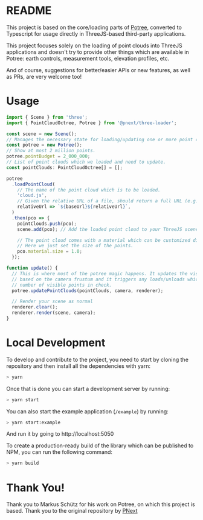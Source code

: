 # README

This project is based on the core/loading parts of [Potree](http://potree.org/), converted to Typescript for usage directly in ThreeJS-based third-party applications.

This project focuses solely on the loading of point clouds into ThreeJS applications and doesn't try to provide other things which are available in Potree: earth controls, measurement tools, elevation profiles, etc.

And of course, suggestions for better/easier APIs or new features, as well as PRs, are very welcome too!

# Usage

```typescript
import { Scene } from 'three';
import { PointCloudOctree, Potree } from '@pnext/three-loader';

const scene = new Scene();
// Manages the necessary state for loading/updating one or more point clouds.
const potree = new Potree();
// Show at most 2 million points.
potree.pointBudget = 2_000_000;
// List of point clouds which we loaded and need to update.
const pointClouds: PointCloudOctree[] = [];

potree
  .loadPointCloud(
    // The name of the point cloud which is to be loaded.
    'cloud.js',
    // Given the relative URL of a file, should return a full URL (e.g. signed).
    relativeUrl => `${baseUrl}${relativeUrl}`,
  )
  .then(pco => {
    pointClouds.push(pco);
    scene.add(pco); // Add the loaded point cloud to your ThreeJS scene.

    // The point cloud comes with a material which can be customized directly.
    // Here we just set the size of the points.
    pco.material.size = 1.0;
  });

function update() {
  // This is where most of the potree magic happens. It updates the visibility of the octree nodes
  // based on the camera frustum and it triggers any loads/unloads which are necessary to keep the
  // number of visible points in check.
  potree.updatePointClouds(pointClouds, camera, renderer);

  // Render your scene as normal
  renderer.clear();
  renderer.render(scene, camera);
}
```
# Local Development

To develop and contribute to the project, you need to start by cloning the repository and then install all the dependencies with yarn:

```bash
> yarn
```

Once that is done you can start a development server by running:

```bash
> yarn start
```

You can also start the example application (`/example`) by running:

```bash
> yarn start:example
```
And run it by going to http://localhost:5050

To create a production-ready build of the library which can be published to NPM, you can run the following command:

```bash
> yarn build
```

# Thank You!

Thank you to Markus Schütz for his work on Potree, on which this project is based.
Thank you to the original repository by [PNext](https://github.com/pnext)
